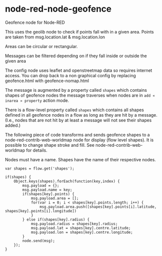 node-red-node-geofence
======================

Geofence node for Node-RED

This uses the geolib node to check if points fall with in a given area. Points are 
taken from msg.location.lat & msg.location.lon

Areas can be circular or rectangular.

Messages can be filtered depending on if they fall inside or outside the given area

The config node uses leaflet and openstreetmap data so requires internet access. 
You can drop back to a non graphical config by replacing geofence.html with 
geofence-nomap.html

The message is augmented by a property called `shapes` which contains shapes of geofence nodes the message traverses when nodes are in `add « inarea » property` action mode.

There is a flow-level property called `shapes` which contains all shapes defined in all geofence nodes in a flow as long as they are hit by a message. (I.e., nodes that are not hit by at least a message will not see their shapes added.)

The following piece of code transforms and sends geofence shapes to a node-red-contrib-web-worldmap node for display (flow level shapes).
It is possible to change shape stroke and fill. See node-red-contrib-web-worldmap for details.

Nodes must have a name. Shapes have the name of their respective nodes.

```
var shapes = flow.get('shapes');

if(shapes) {
    Object.keys(shapes).forEach(function(key,index) {
        msg.payload = {};
        msg.payload.name = key;
        if(shapes[key].points) {
            msg.payload.area = [];
            for(var i = 0; i < shapes[key].points.length; i++) {
                msg.payload.area.push([shapes[key].points[i].latitude, shapes[key].points[i].longitude])
            }
        } else if(shapes[key].radius) {
            msg.payload.radius = shapes[key].radius;
            msg.payload.lat = shapes[key].centre.latitude;
            msg.payload.lon = shapes[key].centre.longitude;
        }
        node.send(msg);
    });
}
```
